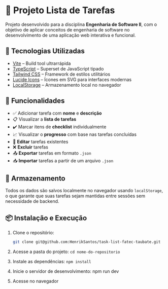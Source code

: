 # 📝 Projeto Lista de Tarefas

Projeto desenvolvido para a disciplina **Engenharia de Software II**, com o objetivo de aplicar conceitos de engenharia de software no desenvolvimento de uma aplicação web interativa e funcional.

## 🚀 Tecnologias Utilizadas

- [Vite](https://vitejs.dev/) – Build tool ultrarrápida
- [TypeScript](https://www.typescriptlang.org/) – Superset de JavaScript tipado
- [Tailwind CSS](https://tailwindcss.com/) – Framework de estilos utilitários
- [Lucide Icons](https://lucide.dev/) – Ícones em SVG para interfaces modernas
- [LocalStorage](https://developer.mozilla.org/en-US/docs/Web/API/Window/localStorage) – Armazenamento local no navegador

## 🎯 Funcionalidades

- ✅ Adicionar tarefa com **nome** e **descrição**
- 📋 Visualizar a **lista de tarefas**
- ✔️ Marcar itens de **checklist** individualmente
- 📈 Visualizar o **progresso** com base nas tarefas concluídas
- 📝 **Editar** tarefas existentes
- ❌ **Excluir** tarefas
- 📤 **Exportar** tarefas em formato `.json`
- 📥 **Importar** tarefas a partir de um arquivo `.json`

## 💾 Armazenamento

Todos os dados são salvos localmente no navegador usando `localStorage`, o que garante que suas tarefas sejam mantidas entre sessões sem necessidade de backend.

## 📦 Instalação e Execução

1. Clone o repositório:
   ```bash
   git clone git@github.com:HenrikSantos/task-list-fatec-taubate.git
   ```

2. Acesse a pasta do projeto:
`cd nome-do-repositorio`

3. Instale as dependências:
`npm install`

4. Inicie o servidor de desenvolvimento:
npm run dev

5. Acesse no navegador
